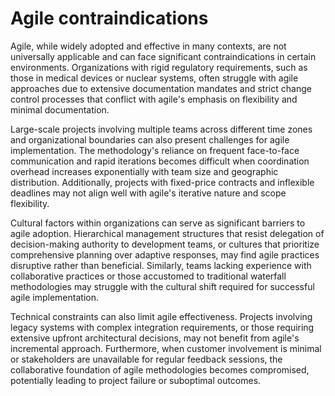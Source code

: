 # Agile contraindications

Agile, while widely adopted and effective in many contexts, are not universally applicable and can face significant contraindications in certain environments. Organizations with rigid regulatory requirements, such as those in medical devices or nuclear systems, often struggle with agile approaches due to extensive documentation mandates and strict change control processes that conflict with agile's emphasis on flexibility and minimal documentation.

Large-scale projects involving multiple teams across different time zones and organizational boundaries can also present challenges for agile implementation. The methodology's reliance on frequent face-to-face communication and rapid iterations becomes difficult when coordination overhead increases exponentially with team size and geographic distribution. Additionally, projects with fixed-price contracts and inflexible deadlines may not align well with agile's iterative nature and scope flexibility.

Cultural factors within organizations can serve as significant barriers to agile adoption. Hierarchical management structures that resist delegation of decision-making authority to development teams, or cultures that prioritize comprehensive planning over adaptive responses, may find agile practices disruptive rather than beneficial. Similarly, teams lacking experience with collaborative practices or those accustomed to traditional waterfall methodologies may struggle with the cultural shift required for successful agile implementation.

Technical constraints can also limit agile effectiveness. Projects involving legacy systems with complex integration requirements, or those requiring extensive upfront architectural decisions, may not benefit from agile's incremental approach. Furthermore, when customer involvement is minimal or stakeholders are unavailable for regular feedback sessions, the collaborative foundation of agile methodologies becomes compromised, potentially leading to project failure or suboptimal outcomes.
